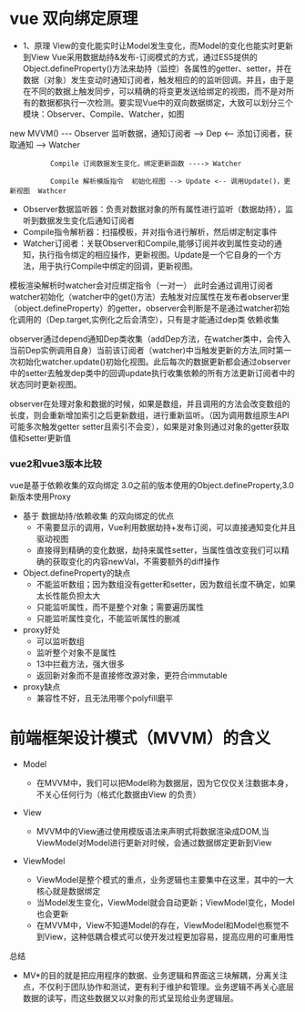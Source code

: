 <!--
 * @Author: your name
 * @Date: 2021-05-30 13:34:24
 * @LastEditTime: 2021-05-30 21:11:05
 * @LastEditors: Please set LastEditors
 * @Description: In User Settings Edit
 * @FilePath: /test/Users/lxt/note/vue数据双向绑定.md
-->
# vue 双向绑定原理
+ 1、原理
  View的变化能实时让Model发生变化，而Model的变化也能实时更新到View
  Vue采用数据劫持&发布-订阅模式的方式，通过ES5提供的Object.defineProperty()方法来劫持（监控）各属性的getter、setter，并在数据（对象）发生变动时通知订阅者，触发相应的的监听回调。并且，由于是在不同的数据上触发同步，可以精确的将变更发送给绑定的视图，而不是对所有的数据都执行一次检测。要实现Vue中的双向数据绑定，大致可以划分三个模块：Observer、Compile、Watcher，如图

new MVVM() --- Observer 监听数据，通知订阅者 --> Dep <-- 添加订阅者，获取通知 --> Watcher

              Compile 订阅数据发生变化，绑定更新函数 ----> Watcher

              Compile 解析模版指令  初始化视图 --> Update <-- 调用Update()，更新视图  Wathcer

  + Observer数据监听器：负责对数据对象的所有属性进行监听（数据劫持），监听到数据发生变化后通知订阅者
  + Compile指令解析器：扫描模板，并对指令进行解析，然后绑定制定事件
  + Watcher订阅者：关联Observer和Compile,能够订阅并收到属性变动的通知，执行指令绑定的相应操作，更新视图。Update是一个它自身的一个方法，用于执行Compile中绑定的回调，更新视图。

模板渲染解析时watcher会对应绑定指令（一对一）
此时会通过调用订阅者watcher初始化（watcher中的get()方法）去触发对应属性在发布者observer里（object.defineProperty）的getter，observer会判断是不是通过watcher初始化调用的（Dep.target,实例化之后会清空），只有是才能通过dep类 依赖收集

observer通过depend通知Dep类收集（addDep方法，在watcher类中，会传入当前Dep实例调用自身）当前该订阅者（watcher)中当触发更新的方法,同时第一次初始化watcher.update()初始化视图。此后每次的数据更新都会通过observer中的setter去触发dep类中的回调update执行收集依赖的所有方法更新订阅者中的状态同时更新视图。

observer在处理对象和数据的时候，如果是数组，并且调用的方法会改变数组的长度，则会重新增加索引之后更新数组，进行重新监听。（因为调用数组原生API可能多次触发getter setter且索引不会变），如果是对象则通过对象的getter获取值和setter更新值


### vue2和vue3版本比较
vue是基于依赖收集的双向绑定
3.0之前的版本使用的Object.defineProperty,3.0新版本使用Proxy
+ 基于 数据劫持/依赖收集 的双向绑定的优点
  + 不需要显示的调用，Vue利用数据劫持+发布订阅，可以直接通知变化并且驱动视图
  + 直接得到精确的变化数据，劫持来属性setter，当属性值改变我们可以精确的获取变化的内容newVal，不需要额外的diff操作
+ Object.defineProperty的缺点
  + 不能监听数组；因为数组没有getter和setter，因为数组长度不确定，如果太长性能负担太大
  + 只能监听属性，而不是整个对象；需要遍历属性
  + 只能监听属性变化，不能监听属性的删减
+ proxy好处
  + 可以监听数组
  + 监听整个对象不是属性
  + 13中拦截方法，强大很多
  + 返回新对象而不是直接修改源对象，更符合immutable
+ proxy缺点
  + 兼容性不好，且无法用哪个polyfill磨平


# 前端框架设计模式（MVVM）的含义


+ Model
  + 在MVVM中，我们可以把Model称为数据层，因为它仅仅关注数据本身，不关心任何行为（格式化数据由View 的负责）

+ View
  + MVVM中的View通过使用模版语法来声明式将数据渲染成DOM,当ViewModel对Model进行更新对时候，会通过数据绑定更新到View

+ ViewModel
  + ViewModel是整个模式的重点，业务逻辑也主要集中在这里，其中的一大核心就是数据绑定
  + 当Model发生变化，ViewModel就会自动更新；ViewModel变化，Model也会更新
  + 在MVVM中，View不知道Model的存在，ViewModel和Model也察觉不到View，这种低耦合模式可以使开发过程更加容易，提高应用的可重用性

总结
+ MV*的目的就是把应用程序的数据、业务逻辑和界面这三块解耦，分离关注点，不仅利于团队协作和测试，更有利于维护和管理。业务逻辑不再关心底层数据的读写，而这些数据又以对象的形式呈现给业务逻辑层。
